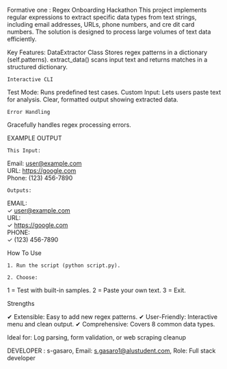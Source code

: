 Formative one : Regex Onboarding Hackathon
 This project implements regular expressions to extract specific data types from text strings, including email addresses, URLs, phone numbers, and cre dit card numbers. The solution is designed to process large volumes of text data efficiently.

Key Features:
	DataExtractor Class
Stores regex patterns in a dictionary (self.patterns).
extract_data() scans input text and returns matches in a structured dictionary.

	Interactive CLI
Test Mode: Runs predefined test cases.
Custom Input: Lets users paste text for analysis.
Clear, formatted output showing extracted data.

	Error Handling
Gracefully handles regex processing errors.

EXAMPLE OUTPUT

	This Input:
Email: user@example.com  
URL: https://google.com  
Phone: (123) 456-7890  

	Outputs:
EMAIL:  
  ✓ user@example.com  
URL:  
  ✓ https://google.com  
PHONE:  
  ✓ (123) 456-7890  

How To Use

	1. Run the script (python script.py).

	2. Choose:

1 = Test with built-in samples.
2 = Paste your own text.
3 = Exit.

Strengths

  ✔ Extensible: Easy to add new regex patterns.
  ✔ User-Friendly: Interactive menu and clean output.
  ✔ Comprehensive: Covers 8 common data types.

Ideal for: Log parsing, form validation, or web scraping cleanup

DEVELOPER : s-gasaro, Email: s.gasaro1@alustudent.com, Role: Full stack developer
 
